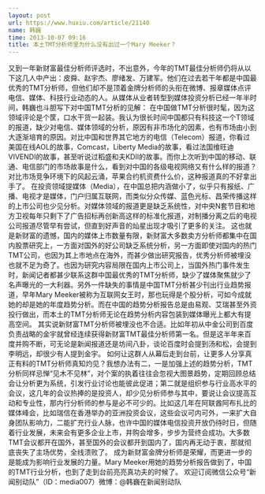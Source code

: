```yaml
---
layout: post
url: https://www.huxiu.com/article/21140
name: 韩巍
time: 2013-10-07 09:16
title: 本土TMT分析师里为什么没有出过一个Mary Meeker？
---
```

又到一年新财富最佳分析师评选时，不出意外，今年的TMT最佳分析师仍将从以下这几人中产出：皮舜、赵宇杰、廖绪发、万建军。他们在过去若干年都是中国最优秀的TMT分析师，但他们却不是顶着金牌分析师的头衔在微博、报章媒体点评电信、媒体、科技行业动态的人。从媒体从业者转型到媒体投资分析已经一年半时间，韩巍也斗胆写下对中国TMT分析的见解： 在中国做TMT分析很时髦，因为这领域评论是个筐，口水干货一起装。我认为很长时间中国都只有科技这一个T领域的报道，缺少对电信、媒体领域的分析，原因有非市场化的因素，也有市场由小到大逐渐培育的原因。对比中国和世界其它地方的电信（Telecom）报道，你看过美国在线AOL的故事，Comcast，Liberty Media的故事，看过法国维旺迪VIVENDI的故事，甚至听说过稻盛和夫KDII的故事。而你上次听到中国的移动、联通、电信部门的市场故事是什么，看到对中国的各级电视网络又有什么样的报道？对比市场竞争环境下的风起云涌，苹果合约机资费什么价，这种报道真的不好拿出手了。 在投资领域提媒体（Media），在中国总把内涵做小了，似乎只有报纸、广播、电视才是媒体，门户归属互联网，而类似分众传媒、蓝色光标、昌荣传播这样的上市公司也少见分析。对媒体领域的报道更是缺乏系统性，对中央N套节目和地方卫视每年只剩下了广告招标再创新高这样的标准化报道，对制播分离之后的电视公司报道尽管早有尝试，但直到好声音的灿星出现才吸引了更多的关注。 这也就是新财富的遗憾，国内的媒体上市数量有限，新财富大多数卖方分析师都集中在国内股票研究上，一方面对国外的好公司缺乏系统分析，另一方面即使对国内的热门TMT公司，也因为其上市地点在海外，而甚少做出研究报告，优秀分析师被埋没也就不足为奇了。也因为研究内容局限在国内上市公司上，当国外热门事件发生时，新闻记者都甚少联系这群中国最优秀的TMT分析师，缺少了媒体聚焦就少了名声曝光的一大利器。另外一件缺失的事情是中国TMT分析甚少刊出行业趋势报道，早年Mary Meeker被称为互联网女王时，那也玩得是个股分析，可如今成就她的却是她的年度趋势分析。而在中国的趋势分析报告总是由易观、艾瑞甚至外资投行做出，而本土的TMT分析师无论在趋势分析内容包装到媒体曝光上都大有提高空间。 其实说新财富TMT分析师被埋没也不合适。比如年初从中金公司到百度负责战略的金宇就曾经连续获得新财富TMT最佳分析师第一名。但是这半年来百度并购不断，可无论是新闻报道还是坊间八卦，谈论百度时会提到汤和松，会提到李明远，却很少有人提到金宇。 如何让这群人从幕后走到台前，让更多人分享真正有料的TMT分析师真知灼见？我想办法有二，一是加强上述的趋势分析，TMT分析同样忌惮“见木不见林”，对个案的执着往往会忽视大图景趋势，定期回顾总结会让分析更为系统，引发行业讨论也能彼此促进；第二就是组织参与行业高水平的会议，这几年的会议热捧的是投资人，却少见分析师参与其中，要说让会议提高互动和专业性，那内行分析师的参与是必不可少的。比如这几年在阿联酋阿布扎比的媒体峰会，比如瑞信在香港举办的亚洲投资会议，这些会议可内可外，一来扩大自身团队影响力，二能扩充行业人脉，也许中国的媒体电信投资开放仍待时日，但随着行业发展，未来会有更多企业上市，并购会增多，步步为营终会成功。大多数TMT会议都开在国外，甚至国外的会议都开到国内了，国内再无动于衷，那就彻底丧失了主场优势，全线溃败了。 成为新财富金牌分析师是荣耀，而更进一步的是能成为影响行业发展的力量。Mary Meeker用她的趋势分析报告做到了，中国的TMT行业分析，也到了走到台前亮亮真功夫的时候了。 欢迎订阅微信公众号“新闻别动队”（ID：media007）微博：@韩巍在新闻别动队

